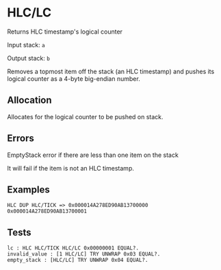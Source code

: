 # HLC/LC

Returns HLC timestamp's logical counter 

Input stack: `a`

Output stack: `b`

Removes a topmost item off the stack (an HLC timestamp) and pushes
its logical counter as a 4-byte big-endian number. 

## Allocation

Allocates for the logical counter to be pushed on stack.

## Errors

EmptyStack error if there are less than one item on the stack

It will fail if the item is not an HLC timestamp.


## Examples

```
HLC DUP HLC/TICK => 0x000014A278ED90AB13700000 0x000014A278ED90AB13700001
```

## Tests

```test
lc : HLC HLC/TICK HLC/LC 0x00000001 EQUAL?.
invalid_value : [1 HLC/LC] TRY UNWRAP 0x03 EQUAL?.
empty_stack : [HLC/LC] TRY UNWRAP 0x04 EQUAL?.
```